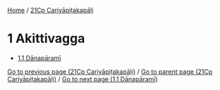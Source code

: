 
[Home](/) / [21Cp Cariyāpiṭakapāḷi](/tipitaka/21Cp.md)

# 1 Akittivagga

* [1.1 Dānapāramī](/tipitaka/21Cp/1/1.1.md)

[Go to previous page (21Cp Cariyāpiṭakapāḷi)](/tipitaka/21Cp/0.md) / [Go to parent page (21Cp Cariyāpiṭakapāḷi)](/tipitaka/21Cp/0.md) / [Go to next page (1.1 Dānapāramī)](/tipitaka/21Cp/1/1.1.md)


